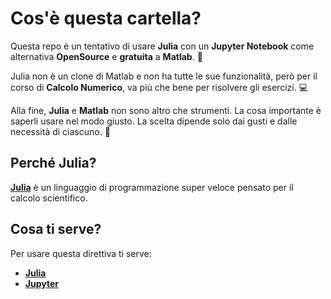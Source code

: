 # Cos'è questa cartella?

Questa repo è un tentativo di usare **Julia** con un **Jupyter Notebook** come alternativa **OpenSource** e **gratuita** a **Matlab**. 🚀

Julia non è un clone di Matlab e non ha tutte le sue funzionalità, però per il corso di **Calcolo Numerico**, va più che bene per risolvere gli esercizi. 💻

Alla fine, **Julia** e **Matlab** non sono altro che strumenti. La cosa importante è saperli usare nel modo giusto. La scelta dipende solo dai gusti e dalle necessità di ciascuno. 🎯

## Perché Julia?

[**Julia**](https://julialang.org/) è un linguaggio di programmazione super veloce pensato per il calcolo scientifico.
## Cosa ti serve?

Per usare questa direttiva ti serve:
- [**Julia**](https://julialang.org/)
- [**Jupyter**](https://jupyter.org/)
